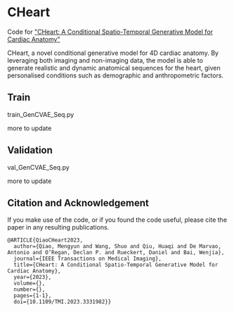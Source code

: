 # CHeart
Code for ["CHeart: A Conditional Spatio-Temporal Generative Model for Cardiac Anatomy"](https://ieeexplore.ieee.org/document/10315018)

CHeart, a novel conditional generative model for 4D cardiac anatomy. By leveraging both imaging and non-imaging data, the model is able to generate realistic and dynamic anatomical sequences for the heart, given personalised conditions such as demographic and anthropometric factors.

## Train
train_GenCVAE_Seq.py

more to update

## Validation
val_GenCVAE_Seq.py

more to update

## Citation and Acknowledgement
If you make use of the code, or if you found the code useful, please cite the paper in any resulting publications.
```
@ARTICLE{QiaoCHeart2023,
  author={Qiao, Mengyun and Wang, Shuo and Qiu, Huaqi and De Marvao, Antonio and O’Regan, Declan P. and Rueckert, Daniel and Bai, Wenjia},
  journal={IEEE Transactions on Medical Imaging}, 
  title={CHeart: A Conditional Spatio-Temporal Generative Model for Cardiac Anatomy}, 
  year={2023},
  volume={},
  number={},
  pages={1-1},
  doi={10.1109/TMI.2023.3331982}}
```
